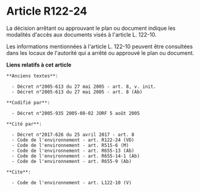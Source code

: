 # Article R122-24

La décision arrêtant ou approuvant le plan ou document indique les modalités d'accès aux documents visés à l'article L.
122-10. 

Les informations mentionnées à l'article L. 122-10 peuvent être consultées dans les locaux de l'autorité qui a arrêté ou
approuvé le plan ou document.

**Liens relatifs à cet article**

	**Anciens textes**:

	  - Décret n°2005-613 du 27 mai 2005 - art. 8, v. init.
	  - Décret n°2005-613 du 27 mai 2005 - art. 8 (Ab)

	**Codifié par**:

	  - Décret n°2005-935 2005-08-02 JORF 5 août 2005

	**Cité par**:

	  - Décret n°2017-626 du 25 avril 2017 - art. 8
	  - Code de l'environnement - art. R122-24 (VD)
	  - Code de l'environnement - art. R515-6 (M)
	  - Code de l'environnement - art. R655-13 (Ab)
	  - Code de l'environnement - art. R655-14-1 (Ab)
	  - Code de l'environnement - art. R655-9 (Ab)

	**Cite**:

	  - Code de l'environnement - art. L122-10 (V)
